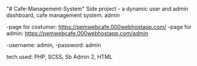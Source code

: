 "# Cafe-Management-System" 
Side project - a dynamic user and admin dashboard, cafe management system. 
admin 

-page for costumer: https://pemwebcafe.000webhostapp.com/
-page for admin: https://pemwebcafe.000webhostapp.com/admin

-username: admin,
-password: admin

tech used: PHP, SCSS, Sb Admin 2, HTML
